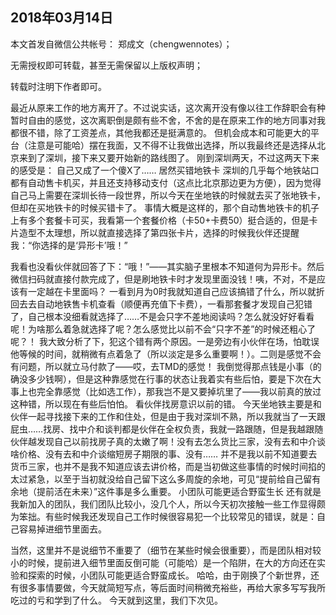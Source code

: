 2018年03月14日
-----
​本文首发自微信公共帐号： 郑成文（chengwennotes）；

无需授权即可转载，甚至无需保留以上版权声明；

转载时注明下作者即可。

最近从原来工作的地方离开了。不过说实话，这次离开没有像以往工作辞职会有种暂时自由的感觉，这次离职倒是颇有些不舍，不舍的是在原来工作的地方同事对我都很不错，除了工资差点，其他我都还是挺满意的。
但机会成本和可能更大的平台（注意是可能哈）摆在我面，又不得不让我做出选择，所以我最终还是选择从北京来到了深圳，接下来又要开始新的路线图了。
刚到深圳两天，不过这两天下来的感受是：
自己又成了一个傻X了……
居然买错地铁卡
深圳的几乎每个地铁站口都有自动售卡机买，并且还支持移动支付（这点比北京那边更为方便），因为觉得自己马上需要在深圳长待一段世界，所以今天在坐地铁的时候就去买了张地铁卡，但却在买地铁卡的时候买错卡了。
事情大概是这样的，那个自动售地铁卡的机子上有多个套餐卡可买，我看第一个套餐价格（卡50+卡费50）挺合适的，但是卡片造型不太理想，所以就直接选择了第四张卡片，选择的时候我伙伴还提醒我：“你选择的是‘异形卡’哦！”

我看也没看伙伴就回答了下：“哦！”——其实脑子里根本不知道何为异形卡。然后微信扫码就直接付款完成了，但是刷地铁卡时才发现里面没钱！咦，不对，不是应该有一定越在卡里面吗？
一看到月为0时我就知道自己应该搞错了什么，所以就折回去去自动地铁售卡机查看（顺便再充值下卡费），一看那套餐才发现自己犯错了，自己根本没细看就选择了……不是会只字不差地阅读吗？怎么就没好好看看呢！为啥那么着急就选择了呢？怎么感觉比以前不会“只字不差”的时候还粗心了呢？！
我大致分析了下，犯这个错有两个原因。一是旁边有小伙伴在场，怕耽误他等候的时间，就稍微有点着急了（所以淡定是多么重要啊！）。二则是感觉不会有问题，所以就立马付款了——哎，去TMD的感觉！
我倒觉得那点钱是小事（的确没多少钱啊），但是这种靠感觉在行事的状态让我着实有些后怕，要是下次在大事上也完全靠感觉（比如选工作），那我岂不是又要掉坑里了——我以前真的放过这种错，所以现在有些后怕怕。
看伙伴找房意识以前的错。
今天坐地铁主要是和伙伴一起寻找接下来的工作和住处，但是由于我对深圳不熟，所以我就当了一天跟屁虫……找房、找中介和谈判都是伙伴在全权负责，我就一路跟随，但是我越跟随伙伴越发现自己以前找房子真的太嫩了啊！没有去怎么货比三家，没有去和中介谈啥价格、没有去和中介谈缩短房子期限的事、没有……
并不是我以前不知道要去货币三家，也并不是我不知道应该去讲价格，而是当初做这些事情的时候时间掐的太过紧急，以至于当初就没给自己留下这么多周旋的余地，可见“提前给自己留有余地（提前活在未来）”这件事是多么重要。
小团队可能更适合野蛮生长
还有就是我新加入的团队，我们团队比较小，没几个人，所以今天初次接触一些工作显得颇为笨拙。有些时候我还发现自己工作时候很容易犯一个比较常见的错误，就是：自己容易掉进细节里面去。

当然，这里并不是说细节不重要了（细节在某些时候会很重要），而是团队相对较小的时候，提前进入细节里面反倒可能（可能哈）是一个陷阱，在大的方向还在实验和探索的时候，小团队可能更适合野蛮成长。
哈哈，由于刚换了个新世界，还有很多事情要做，今天就简短写点，等后面时间稍微充裕些，再给大家多写写我所吃过的亏和学到了什么。
今天就到这里，我们下次见。
